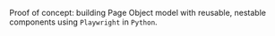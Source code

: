 Proof of concept: building Page Object model with reusable, nestable components using `Playwright` in `Python`.
